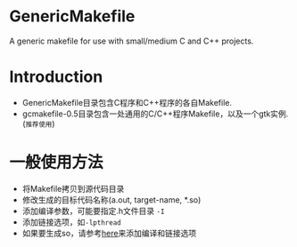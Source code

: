 # GenericMakefile

A generic makefile for use with small/medium C and C++ projects.

# Introduction

- GenericMakefile目录包含C程序和C++程序的各自Makefile. 
- gcmakefile-0.5目录包含一处通用的C/C++程序Makefile，以及一个gtk实例. (`推荐使用`)

# 一般使用方法

- 将Makefile拷贝到源代码目录
- 修改生成的目标代码名称(a.out, target-name, *.so)
- 添加编译参数，可能要指定.h文件目录 `-I`
- 添加链接选项，如`-lpthread`
- 如果要生成so，请参考[here](http://onestraw.net/linux/linux-ld/)来添加编译和链接选项
